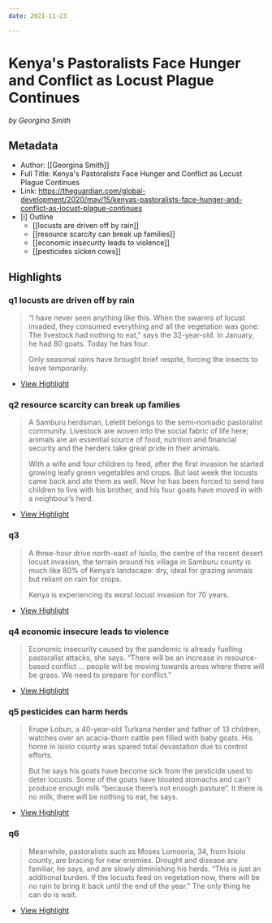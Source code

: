 ```yaml
---
date: 2021-11-23

---
```

# Kenya's Pastoralists Face Hunger and Conflict as Locust Plague Continues
<cite>by Georgina Smith</cite>

## Metadata
- Author: [[Georgina Smith]]
- Full Title: Kenya's Pastoralists Face Hunger and Conflict as Locust Plague Continues
- Link: https://theguardian.com/global-development/2020/may/15/kenyas-pastoralists-face-hunger-and-conflict-as-locust-plague-continues
- [i] Outline
	- [[locusts are driven off by rain]]
	- [[resource scarcity can break up families]]
	- [[economic insecurity leads to violence]]
	- [[pesticides sicken cows]]

## Highlights

### q1 locusts are driven off by rain

> “I have never seen anything like this. When the swarms of locust invaded, they consumed everything and all the vegetation was gone. The livestock had nothing to eat,” says the 32-year-old. In January, he had 80 goats. Today he has four.
> 
> Only seasonal rains have brought brief respite, forcing the insects to leave temporarily.

 * [View Highlight](https://read.readwise.io/read/01fn7bwjyxx762zzk8y8pwf6ft)

### q2 resource scarcity can break up families

> A Samburu herdsman, Leletit belongs to the semi-nomadic pastoralist community. Livestock are woven into the social fabric of life here; animals are an essential source of food, nutrition and financial security and the herders take great pride in their animals.
> 
> With a wife and four children to feed, after the first invasion he started growing leafy green vegetables and crops. But last week the locusts came back and ate them as well. Now he has been forced to send two children to live with his brother, and his four goats have moved in with a neighbour’s herd.

 * [View Highlight](https://read.readwise.io/read/01fn7bwxd8fsfz534pkt38drg6)

### q3

> A three-hour drive north-east of Isiolo, the centre of the recent desert locust invasion, the terrain around his village in Samburu county is much like 80% of Kenya’s landscape: dry, ideal for grazing animals but reliant on rain for crops.
> 
> Kenya is experiencing its worst locust invasion for 70 years.

 * [View Highlight](https://read.readwise.io/read/01fn7bxaezssgbv4n5sew2jvzz)

### q4 economic insecure leads to violence

> Economic insecurity caused by the pandemic is already fuelling pastoralist attacks, she says. “There will be an increase in resource-based conflict … people will be moving towards areas where there will be grass. We need to prepare for conflict.”

 * [View Highlight](https://read.readwise.io/read/01fn7bt8bfgngbcd256ae1ekyr)

### q5 pesticides can harm herds

> Erupe Lobun, a 40-year-old Turkana herder and father of 13 children, watches over an acacia-thorn cattle pen filled with baby goats. His home in Isiolo county was spared total devastation due to control efforts.
> 
> But he says his goats have become sick from the pesticide used to deter locusts. Some of the goats have bloated stomachs and can’t produce enough milk “because there’s not enough pasture”. It there is no milk, there will be nothing to eat, he says.

 * [View Highlight](https://read.readwise.io/read/01fn7btjrvsv2464as62q08xf8)

### q6

> Meanwhile, pastoralists such as Moses Lomooria, 34, from Isiolo county, are bracing for new enemies. Drought and disease are familiar, he says, and are slowly diminishing his herds. “This is just an additional burden. If the locusts feed on vegetation now, there will be no rain to bring it back until the end of the year.” The only thing he can do is wait.

 * [View Highlight](https://read.readwise.io/read/01fn7bvmsvjty3074q9f6n9sqj)
